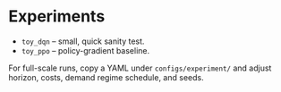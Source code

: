 # Experiments
- `toy_dqn` – small, quick sanity test.
- `toy_ppo` – policy-gradient baseline.

For full-scale runs, copy a YAML under `configs/experiment/` and adjust horizon, costs, demand regime schedule, and seeds.

